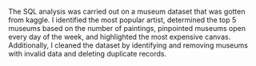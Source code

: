 The SQL analysis was carried out on a museum dataset that was gotten from kaggle. I identified the most popular artist, determined the top 5 museums based on the number of paintings, pinpointed museums open every day of the week, and highlighted the most expensive canvas. Additionally, I cleaned the dataset by identifying and removing museums with invalid data and deleting duplicate records.

